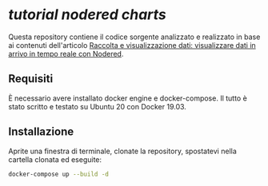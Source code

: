 # *tutorial nodered charts*

Questa repository contiene il codice sorgente analizzato e realizzato in base ai contenuti dell'articolo [Raccolta e visualizzazione dati: visualizzare dati in arrivo in tempo reale con Nodered](https://antima.it/raccolta-e-visualizzazione-dati-visualizzare-dati-in-arrivo-in-tempo-reale-con-nodered/).

## Requisiti

È necessario avere installato docker engine e docker-compose. Il tutto è stato scritto e testato su Ubuntu 20 con Docker 19.03.

## Installazione 

Aprite una finestra di terminale, clonate la repository, spostatevi nella cartella clonata ed eseguite:

```bash
docker-compose up --build -d
```
